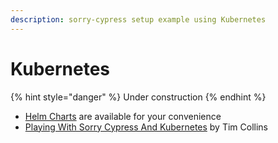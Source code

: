 ```yaml
---
description: sorry-cypress setup example using Kubernetes
---
```


# Kubernetes

{% hint style="danger" %}
Under construction
{% endhint %}

* [Helm Charts](https://github.com/sorry-cypress/charts) are available for your convenience
* [Playing With Sorry Cypress And Kubernetes](https://crumbhole.com/playing-with-sorry-cypress-and-kubernetes/) by Tim Collins



